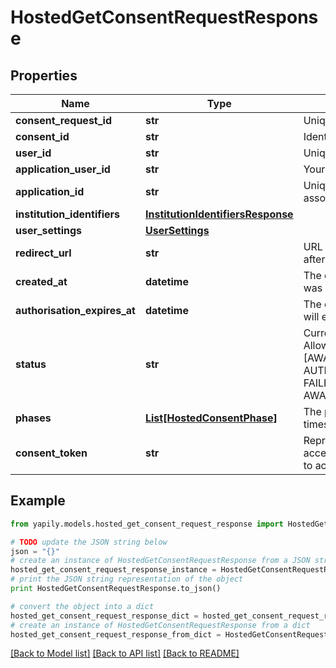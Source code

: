 # HostedGetConsentRequestResponse


## Properties
Name | Type | Description | Notes
------------ | ------------- | ------------- | -------------
**consent_request_id** | **str** | Unique Id of the consent request. | [optional] 
**consent_id** | **str** | Identification of the consent. | [optional] 
**user_id** | **str** | Unique Id for the &#x60;User&#x60; assigned by Yapily. | [optional] 
**application_user_id** | **str** | Your reference to the &#x60;User&#x60;. | [optional] 
**application_id** | **str** | Unique Id of the &#x60;Application&#x60; the user is associated with. | [optional] 
**institution_identifiers** | [**InstitutionIdentifiersResponse**](InstitutionIdentifiersResponse.md) |  | [optional] 
**user_settings** | [**UserSettings**](UserSettings.md) |  | [optional] 
**redirect_url** | **str** | URL of consent server to redirect the user after completion of the consent flow. | [optional] 
**created_at** | **datetime** | The date and time at which the payment was created. | [optional] 
**authorisation_expires_at** | **datetime** | The date and time at which the auth Token will expire. | [optional] 
**status** | **str** | Current status of the consent request. Allowed values are [AWAITING_AUTHORIZATION, AUTHORIZED, REJECTED, REVOKED, FAILED, EXPIRED, AWAITING_DECOUPLED_AUTHORIZATION] | [optional] 
**phases** | [**List[HostedConsentPhase]**](HostedConsentPhase.md) | The phase reached by the consent and its timestamp. | [optional] 
**consent_token** | **str** | Represents the authorisation to gain access to the requested features. Required to access account information. | [optional] 

## Example

```python
from yapily.models.hosted_get_consent_request_response import HostedGetConsentRequestResponse

# TODO update the JSON string below
json = "{}"
# create an instance of HostedGetConsentRequestResponse from a JSON string
hosted_get_consent_request_response_instance = HostedGetConsentRequestResponse.from_json(json)
# print the JSON string representation of the object
print HostedGetConsentRequestResponse.to_json()

# convert the object into a dict
hosted_get_consent_request_response_dict = hosted_get_consent_request_response_instance.to_dict()
# create an instance of HostedGetConsentRequestResponse from a dict
hosted_get_consent_request_response_from_dict = HostedGetConsentRequestResponse.from_dict(hosted_get_consent_request_response_dict)
```
[[Back to Model list]](../README.md#documentation-for-models) [[Back to API list]](../README.md#documentation-for-api-endpoints) [[Back to README]](../README.md)


